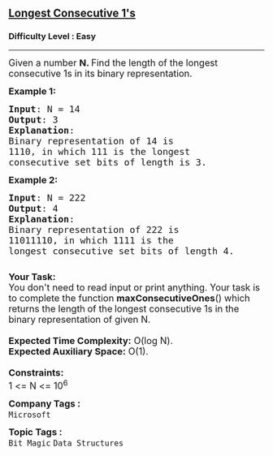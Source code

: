 <h2><a href="https://www.geeksforgeeks.org/problems/longest-consecutive-1s-1587115620/1?page=6&sprint=a663236c31453b969852f9ea22507634&sortBy=submissions">Longest Consecutive 1's</a></h2><h3>Difficulty Level : Easy</h3><hr><div class="problems_problem_content__Xm_eO"><p><span style="font-size:18px">Given a number <strong>N. </strong>Find the length of the longest consecutive 1s in its binary representation.</span></p>

<p><span style="font-size:18px"><strong>Example 1:</strong></span></p>

<pre><span style="font-size:18px"><strong>Input</strong>: N = 14
<strong>Output</strong>: 3
<strong>Explanation</strong>: 
Binary representation of 14 is 
1110, in which 111 is the longest 
consecutive set bits of length is 3.</span></pre>

<p><strong><span style="font-size:18px">Example 2:</span></strong></p>

<pre><span style="font-size:18px"><strong>Input</strong>: N = 222
<strong>Output</strong>: 4
<strong>Explanation</strong>: 
Binary representation of&nbsp;222 is 
11011110, in which 1111 is the 
longest consecutive set bits of length 4.</span><span style="font-size:18px"><strong>&nbsp;</strong></span>

</pre>

<div><span style="font-size:18px"><strong>Your Task:&nbsp;</strong></span></div>

<div><span style="font-size:18px">You don't need to read input or print anything. Your&nbsp;task is to complete the function <strong>maxConsecutiveOnes</strong>() which returns the length<strong> </strong>of the<strong>&nbsp;</strong>longest consecutive<em> </em>1s in the binary representation of given N.<br>
<br>
<strong>Expected Time Complexity:</strong>&nbsp;O(log N).<br>
<strong>Expected Auxiliary Space:</strong>&nbsp;O(1).<br>
<br>
<strong>Constraints:</strong><br>
1 &lt;= N &lt;= 10<sup>6</sup></span></div>
</div><p><span style=font-size:18px><strong>Company Tags : </strong><br><code>Microsoft</code>&nbsp;<br><p><span style=font-size:18px><strong>Topic Tags : </strong><br><code>Bit Magic</code>&nbsp;<code>Data Structures</code>&nbsp;